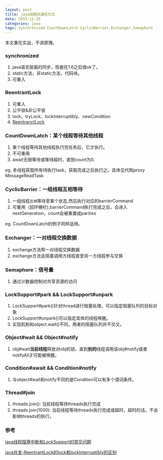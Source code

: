 ```yaml
---
layout: post
title: java线程间通信方式
date: 2015-11-25
categories: java
tags: synchronized CountDownLatch CyclicBarrier,Exchanger,Semaphore
---
```





本文重在实战，不讲原理。

### synchronized 

1. java语言层面的同步，性能在1.6之后很ok了。
2. static方法，非static方法，代码块。
3. 可重入

### ReentrantLock

1. 可重入
2. 公平锁&非公平锁
3. lock、tryLock、lockInterruptibly、newCondition
4. [ReentranctLock](/2016/08/22/ReentrantLock)

### CountDownLatch：某个线程等待其他线程

1. 某个线程等待其他线程执行完任务后，它才执行。
2. 不可重用
3. await无限等待或等待超时，直到count为0.

eg. 多线程获取所有待执行task，获取完成之后执行之。具体见代购proxy MessageReadTask

### CyclicBarrier：一组线程互相等待

1. 一组线程`互相`等待至某个状态,然后执行对应的barrierCommand
2. 可重用（回环栅栏),barrierCommand执行完成之后，会进入nextGeneration，count会被重置成parities

eg. CountDownLatch的例子同样适用。

### Exchanger：一对线程交换数据

1. exchange方法帮一对线程交换数据
2. exchange方法会阻塞调用方线程直至另一方线程参与交换

### Semaphore：信号量

1. 通过计数器控制对共享资源的访问

### LockSupport#park && LockSupport#unpark  

1. LockSupport#park()针对thread进行阻塞处理，可以指定阻塞队列的目标对象
2. LockSupport#unpark()可以指定具体的线程唤醒。
3. 实现机制和object.wait()不同，两者的阻塞队列并不交叉。

### Object#wait && Object#notify

1. obj#wait**当前线程**释放对obj的锁，直到**别的**线程调用该obj#notify或者notifyAll才可能被唤醒。

### Condition#await && Condition#notify

1. 与object#wait和notify不同的是Condition可以有多个谓词条件。

### Thread#join

1. threadx.join(): 当前线程等待threadx执行完成
2. threadx.join(1000): 当前线程等待threadx执行完成或超时，超时的话，不会影响threadx的执行。

### 参考

[java线程阻塞中断和LockSupport的常见问题](http://agapple.iteye.com/blog/970055)

[java并发-ReentrantLock的lock和lockInterruptibly的区别](http://blog.csdn.net/wojiushiwo945you/article/details/42387091)

